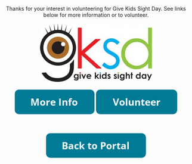 
<html lang="en">

<head>
<style>
#button1{
width: 300px;
height: 40px;

}
#button2{
width: 300px;
height: 40px;
}
  
  #button1 , #button2 {
display:inline-block;
/* additional code */
}
</style>

<meta charset="utf-8">
<meta name="Give Kids Sight Day">

<title>Give Kids Sight Day</title>
</head>
<body>
<center>
  <p>Thanks for your interest in volunteering for Give Kids Sight Day. See links below for more information or to volunteer.</p>
  <img src="Images/GKSDLogo.jpg">
 <p><a href="https://www.childrenfirstpa.org/resource/give-kids-sight-day/"><img src="Images/button_more-info.png" alt="More Info"></a>
 <a href="https://www.signupgenius.com/go/4090849aaaa22aaff2-give6"><img src="Images/button_volunteer.png" alt="
   Volunteer"></a></p>
  <p><br><br>
    <a href="https://www.volunteer.readby4th.org"><img src="Images/button_back-to-portal.png"></a>
  </center>
  

